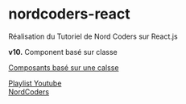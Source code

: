 # nordcoders-react
Réalisation du Tutoriel de Nord Coders sur React.js

__v10.__ Component basé sur classe  


[Composants basé sur une calsse](https://youtu.be/wwE_DFOVPVo?list=PLeeuvNW2FHVjVHC8LTbqAvGe9I23sl0Bj)

[Playlist Youtube](https://www.youtube.com/playlist?list=PLeeuvNW2FHVjVHC8LTbqAvGe9I23sl0Bj)  
[NordCoders](https://www.youtube.com/c/NordCoders)
